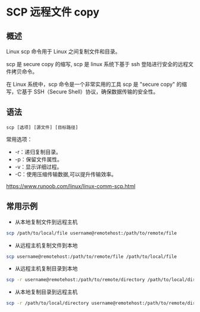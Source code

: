 # SCP 远程文件 copy

## 概述

Linux scp 命令用于 Linux 之间复制文件和目录。

scp 是 secure copy 的缩写, scp 是 linux 系统下基于 ssh 登陆进行安全的远程文件拷贝命令。

在 Linux 系统中，scp 命令是一个非常实用的工具 scp 是 "secure copy" 的缩写，它基于 SSH（Secure Shell）协议，确保数据传输的安全性。

## 语法

```
scp [选项] [源文件] [目标路径]
```

常用选项：

- -r：递归复制目录。
- -p：保留文件属性。
- -v：显示详细过程。
- -C：使用压缩传输数据,可以提升传输效率。

https://www.runoob.com/linux/linux-comm-scp.html

## 常用示例

- 从本地复制文件到远程主机

```bash
scp /path/to/local/file username@remotehost:/path/to/remote/file
```

- 从远程主机复制文件到本地

```bash
scp username@remotehost:/path/to/remote/file /path/to/local/file
```

- 从远程主机复制目录到本地

```bash
scp -r username@remotehost:/path/to/remote/directory /path/to/local/directory
```

- 从本地复制目录到远程主机

```bash
scp -r /path/to/local/directory username@remotehost:/path/to/remote/directory
```
